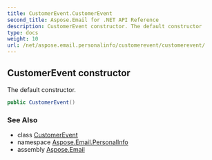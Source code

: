 ```yaml
---
title: CustomerEvent.CustomerEvent
second_title: Aspose.Email for .NET API Reference
description: CustomerEvent constructor. The default constructor
type: docs
weight: 10
url: /net/aspose.email.personalinfo/customerevent/customerevent/
---
```

## CustomerEvent constructor

The default constructor.

```csharp
public CustomerEvent()
```

### See Also

* class [CustomerEvent](../)
* namespace [Aspose.Email.PersonalInfo](../../customerevent/)
* assembly [Aspose.Email](../../../)


